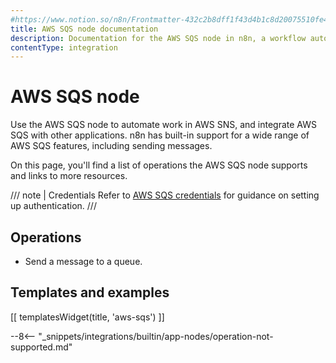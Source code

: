 ```yaml
---
#https://www.notion.so/n8n/Frontmatter-432c2b8dff1f43d4b1c8d20075510fe4
title: AWS SQS node documentation
description: Documentation for the AWS SQS node in n8n, a workflow automation platform. Includes details of operations and configuration, and links to examples and credentials information.
contentType: integration
---
```


# AWS SQS node

Use the AWS SQS node to automate work in AWS SNS, and integrate AWS SQS with other applications. n8n has built-in support for a wide range of AWS SQS features, including sending messages.

On this page, you'll find a list of operations the AWS SQS node supports and links to more resources.

/// note | Credentials
Refer to  [AWS SQS credentials](/integrations/builtin/credentials/aws/) for guidance on setting up authentication. 
///

## Operations

* Send a message to a queue.

## Templates and examples

<!-- see https://www.notion.so/n8n/Pull-in-templates-for-the-integrations-pages-37c716837b804d30a33b47475f6e3780 -->
[[ templatesWidget(title, 'aws-sqs') ]]

--8<-- "_snippets/integrations/builtin/app-nodes/operation-not-supported.md"

